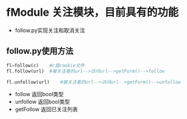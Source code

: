# fModule 关注模块，目前具有的功能
* follow.py实现关注和取消关注

## follow.py使用方法
```python
fl=follow(c) 	#c是cookie文件
fl.follow(url) 	#被关注者的url-->访问url-->getForm()-->follow

fl.unfollow(url) 	#被关注者的url-->访问url-->getForm()-->unfollow
```
* follow 返回bool类型  
* unfollow 返回bool类型  
* getFollow 返回已关注列表  
